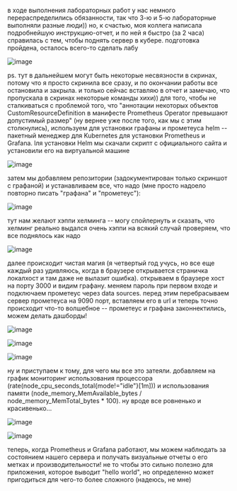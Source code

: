 
в ходе выполнения лабораторных работ у нас немного перераспределились обязанности, так что 3-ю и 5-ю лабораторные выполняли разные люди)) но, к счастью, моя коллега написала подробнейшую инструкцию-отчет, и по ней я быстро (за 2 часа) справилась с тем, чтобы поднять сервер в кубере. подготовка пройдена, осталось всего-то сделать лабу 

![image](https://github.com/user-attachments/assets/589bda69-46ac-4196-8843-0bf8ea1dc88d)

ps. тут в дальнейшем могут быть некоторые несвязности в скринах, потому что я просто скринила все сразу, и по окончании работы все остановила и закрыла. и только сейчас вставляю в отчет и замечаю, что пропускала в скринах некоторые команды хихи)) 
для того, чтобы не сталкиваться с проблемой того, что "аннотации некоторых объектов CustomResourceDefinition в манифесте Prometheus Operator превышают допустимый размер" (ну вернее уже после того, как мы с этим столкнулись), используем для установки графаны и прометеуса helm -- пакетный менеджер для Kubernetes для установки Prometheus и Grafana. lля установки Helm мы скачали скрипт с официального сайта и установили его на виртуальной машине

![image](https://github.com/user-attachments/assets/fc022499-464c-4276-9767-bce714cfbc56)

затем мы добавляем репозитории (задокументирован только скриншот с графаной) и устанавливаем все, что надо (мне просто надоело повторно писать "графана" и "прометеус"):

![image](https://github.com/user-attachments/assets/fee01192-7009-49e0-aa2b-98b3d372d6ac)

тут нам желают хэппи хелминга -- могу спойлернуть и сказать, что хелминг реально выдался очень хэппи
на всякий случай проверяем, что все поднялось как надо

![image](https://github.com/user-attachments/assets/d6bb8075-b672-42a7-be37-c863e6987064)

далее происходит чистая магия (я четвертый год учусь, но все еще каждый раз удивляюсь, когда в браузере открывается страничка локалхост и там даже не вылазит ошибка). открываем в браузере хост на порту 3000 и видим графану. меняем пароль при первом входе и подключаем прометеус через data sources. перед этим перебрасываем сервер прометеуса на 9090 порт, вставляем его в url и теперь точно происходит что-то волшебное -- прометеус и графана законнектились, можем делать дашборды!

![image](https://github.com/user-attachments/assets/752fbecd-2cdb-4f64-9cde-002dc22e28a3)

![image](https://github.com/user-attachments/assets/1654f5fd-6fb0-4aa4-a191-e5ce6122d5ce)

![image](https://github.com/user-attachments/assets/e330b7f9-1fd9-44dd-b6ca-26ddaff7baa9)

ну и приступаем к тому, для чего мы все это затеяли. добавляем на график мониторинг использования процессора (rate(node_cpu_seconds_total{mode!="idle"}[1m])) и использования памяти (node_memory_MemAvailable_bytes / node_memory_MemTotal_bytes * 100). ну вроде все ровненько и красивенько...

![image](https://github.com/user-attachments/assets/25d089f7-2af5-4a96-b4ff-07bf630a8667)

![image](https://github.com/user-attachments/assets/16664394-0277-4d0a-b96c-1ef585e04b7c)

теперь, когда Prometheus и Grafana работают, мы можем наблюдать за состоянием нашего сервера и получать визуальные отчеты о его метках и производительности! не то чтобы это сильно полезно для приложения, которое выводит "hello world", но определенно может пригодиться для чего-то более сложного (надеюсь, не мне)
